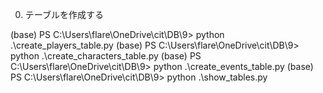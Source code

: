 0. テーブルを作成する

(base) PS C:\Users\flare\OneDrive\cit\DB\9> python .\create_players_table.py
(base) PS C:\Users\flare\OneDrive\cit\DB\9> python .\create_characters_table.py
(base) PS C:\Users\flare\OneDrive\cit\DB\9> python .\create_events_table.py
(base) PS C:\Users\flare\OneDrive\cit\DB\9> python .\show_tables.py


